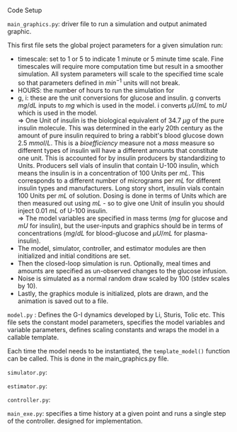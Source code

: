 Code Setup

```main_graphics.py```: driver file to run a simulation and output animated graphic.

This first file sets the global project parameters for a given simulation run:
- timescale: set to 1 or 5 to indicate 1 minute or 5 minute time scale. Fine timescales will require more computation time but result in a smoother simulation. All system parameters will scale to the specified time scale so that parameters defined in $min^{-1}$ units will not break.
- HOURS: the number of hours to run the simulation for
- g, i: these are the unit conversions for glucose and insulin. g converts $mg/dL$ inputs to $mg$ which is used in the model. i converts $\mu U/mL$ to $mU$ which is used in the model. <br />
	=> One Unit of insulin is the biological equivalent of 34.7 $\mu g$ of the pure insulin molecule. This was determined in the early 20th century as the amount of pure insulin required to bring a rabbit's blood glucose down 2.5 $mmol/L$. This is a $\textit{bioefficiency}$ measure not a $\textit{mass}$ measure so different types of insulin will have a different amounts that constitute one unit. This is accounted for by insulin producers by standardizing to Units. Producers sell vials of insulin that contain U-100 insulin, which means the insulin is in a concentration of 100 Units per $mL$. This corresponds to a different number of micrograms per $mL$ for different insulin types and manufacturers. Long story short, insulin vials contain 100 Units per $mL$ of solution. Dosing is done in terms of Units which are then measured out using $mL$ - so to give one Unit of insulin you should inject 0.01 $mL$ of U-100 insulin.  <br />
	=> The model variables are specified in mass terms ($mg$ for glucose and $mU$ for insulin), but the user-inputs and graphics should be in terms of concentrations ($mg/dL$ for blood-glucose and $\mu U/mL$ for plasma-insulin). <br />
- The model, simulator, controller, and estimator modules are then initialized and initial conditions are set. <br />
- Then the closed-loop simulation is run. Optionally, meal times and amounts are specified as un-observed changes to the glucose infusion. <br />
- Noise is simulated as a normal random draw scaled by 100 (stdev scales by 10).  <br />
- Lastly, the graphics module is initialized, plots are drawn, and the animation is saved out to a file. <br />


```model.py``` : Defines the G-I dynamics developed by Li, Sturis, Tolic etc. 
This file sets the constant model parameters, specifies the model variables and variable parameters, defines scaling constants and wraps the model in a callable template. 

Each time the model needs to be instantiated, the `template_model()` function can be called. This is done in the main_graphics.py file.

```simulator.py```:

```estimator.py```:

```controller.py```:

```main_exe.py```: specifies a time history at a given point and runs a single step of the controller. designed for implementation. 